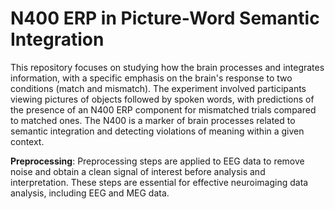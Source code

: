 # N400 ERP in Picture-Word Semantic Integration

This repository focuses on studying how the brain processes and integrates information, with a specific emphasis on the brain's response to two conditions (match and mismatch). The experiment involved participants viewing pictures of objects followed by spoken words, with predictions of the presence of an N400 ERP component for mismatched trials compared to matched ones. The N400 is a marker of brain processes related to semantic integration and detecting violations of meaning within a given context.

**Preprocessing**: Preprocessing steps are applied to EEG data to remove noise and obtain a clean signal of interest before analysis and interpretation. These steps are essential for effective neuroimaging data analysis, including EEG and MEG data.
